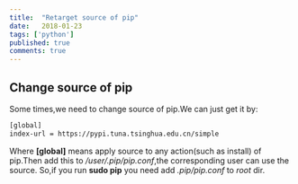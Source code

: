 ```yaml
---
title:  "Retarget source of pip"
date:   2018-01-23
tags: ['python']
published: true
comments: true
---
```


## Change source of pip

  Some times,we need to change source of pip.We can just get it by:

```bash
[global]
index-url = https://pypi.tuna.tsinghua.edu.cn/simple
```
  Where **[global]** means apply source to any action(such as install) of pip.Then add this to */user/.pip/pip.conf*,the corresponding user can use the source.
  So,if you run **sudo pip** you need add *.pip/pip.conf* to *root* dir.

